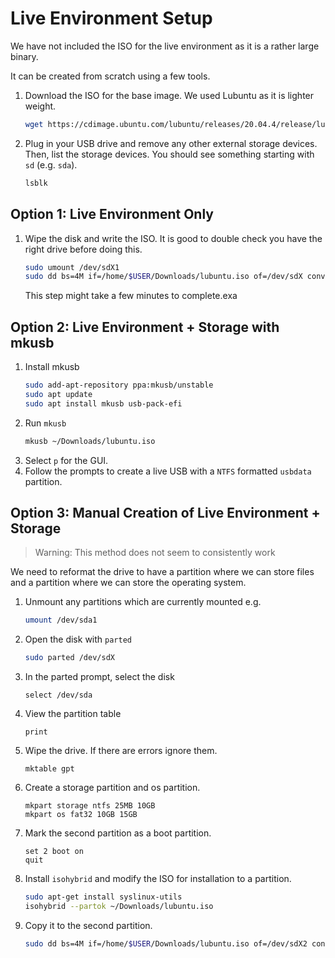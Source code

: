 # Live Environment Setup

We have not included the ISO for the live environment as it is a rather large binary.

It can be created from scratch using a few tools.


1. Download the ISO for the base image. We used Lubuntu as it is lighter weight.
    ```bash
    wget https://cdimage.ubuntu.com/lubuntu/releases/20.04.4/release/lubuntu-20.04.4-desktop-amd64.iso -O ~/Downloads/lubuntu.iso
    ```
1. Plug in your USB drive and remove any other external storage devices. Then, list the storage devices. 
    You should see something starting with `sd` (e.g. `sda`).
    ```bash
    lsblk
    ```

## Option 1: Live Environment Only
1. Wipe the disk and write the ISO. It is good to double check you have the right drive before doing this.
    ```bash
    sudo umount /dev/sdX1
    sudo dd bs=4M if=/home/$USER/Downloads/lubuntu.iso of=/dev/sdX conv=fdatasync status=progress
    ```
    This step might take a few minutes to complete.exa

## Option 2: Live Environment + Storage with mkusb
1. Install mkusb
    ```bash
    sudo add-apt-repository ppa:mkusb/unstable
    sudo apt update
    sudo apt install mkusb usb-pack-efi
    ```
1. Run `mkusb`
    ```bash
    mkusb ~/Downloads/lubuntu.iso
    ```
1. Select `p` for the GUI.
1. Follow the prompts to create a live USB with a `NTFS` formatted `usbdata` partition.


## Option 3: Manual Creation of Live Environment + Storage
> Warning: This method does not seem to consistently work

We need to reformat the drive to have a partition where we can store files and a partition where we can store the operating system.

1. Unmount any partitions which are currently mounted e.g.
    ```bash
    umount /dev/sda1
    ```
1. Open the disk with `parted`
    ```bash
    sudo parted /dev/sdX
    ```
1. In the parted prompt, select the disk
    ```parted
    select /dev/sda
    ```
1. View the partition table
    ```parted
    print
    ```
1. Wipe the drive. If there are errors ignore them.
    ```parted
    mktable gpt
    ```
1. Create a storage partition and os partition.
    ```parted
    mkpart storage ntfs 25MB 10GB
    mkpart os fat32 10GB 15GB
    ```
1. Mark the second partition as a boot partition.
    ```parted
    set 2 boot on
    quit
    ```
1. Install `isohybrid` and modify the ISO for installation to a partition.
    ```bash
    sudo apt-get install syslinux-utils
    isohybrid --partok ~/Downloads/lubuntu.iso
    ```
1. Copy it to the second partition.
    ```bash
    sudo dd bs=4M if=/home/$USER/Downloads/lubuntu.iso of=/dev/sdX2 conv=fdatasync status=progress
    ```

